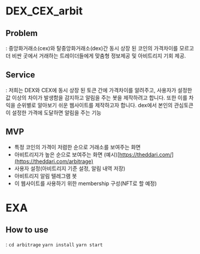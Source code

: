 # DEX_CEX_arbit

## Problem

: 중앙화거래소(cex)와 탈중앙화거래소(dex)간 동시 상장 된 코인의 가격차이를 모르고 더 비싼 곳에서 거래하는 트레이더들에게 맞춤형 정보제공 및 아비트리지 기회 제공.

## Service

: 저희는 DEX와 CEX에 동시 상장 된 토큰 간에 가격차이를 알려주고, 사용자가 설정한 값 이상의 차이가 발생함을 감지하고 알림을 주는 봇을 제작하려고 합니다. 또한 이를 차익을 순위별로 알아보기 쉬운 웹사이트를 제작하고자 합니다. dex에서 본인의 관심토큰이 설정한 가격에 도달하면 알림을 주는 기능

## MVP

- 특정 코인의 가격이 저렴한 순으로 거래소를 보여주는 화면
- 아비트리지가 높은 순으로 보여주는 화면 (예시)[https://theddari.com/](https://theddari.com/arbitrage)
- 사용자 설정(아비트리지 기준 설정, 알림 내역 저장)
- 아비트리지 알림 텔레그램 봇
- 이 웹사이트를 사용하기 위한 membership 구성(NFT로 할 예정)

# EXA

## How to use

: `cd arbitrage` `yarn install` `yarn start`
